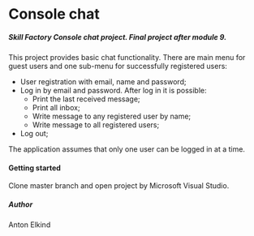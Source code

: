 # Console chat
##### Skill Factory Console chat project. Final project after module 9.
This project provides basic chat functionality. There are main menu for guest users and one sub-menu for
successfully registered users:

+ User registration with email, name and password;
+ Log in by email and password. After log in it is possible:
  + Print the last received message;
  + Print all inbox;
  + Write message to any registered user by name;
  + Write message to all registered users;
+ Log out;

The application assumes that only one user can be logged in at a time.

#### Getting started
Clone master branch and open project by Microsoft Visual Studio.

##### Author
Anton Elkind